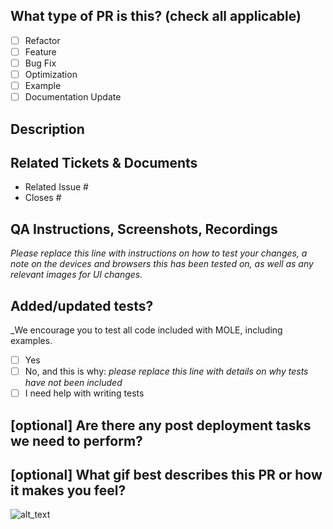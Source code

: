 <!--
     For a timely review/response, please avoid force-pushing additional
     commits if your PR already received reviews or comments.

     Before submitting a Pull Request, please ensure you've done the following:
     - 📖 Read the MOLE Contributing Guide: https://github.com/csrc-sdsu/mole/blob/master/CONTRIBUTING.md
     - 📖 Read the MOLE Code of Conduct: https://github.com/csrc-sdsu/mole/blob/master/CODE_OF_CONDUCT.md
     - 👷‍♀️ Create small PRs. In most cases this will be possible.
     - ✅ Provide tests for your changes.
     - 📝 Use descriptive commit messages.
     - 📗 Update any related documentation and include any relevant screenshots.

     NOTE: Pull Requests from forked repositories may need to be reviewed by
     a MOLE Team member before any CI builds will run.
-->

## What type of PR is this? (check all applicable)

- [ ] Refactor
- [ ] Feature
- [ ] Bug Fix
- [ ] Optimization
- [ ] Example
- [ ] Documentation Update

## Description

## Related Tickets & Documents

<!--
For pull requests that relate or close an issue, please include them
below.  We like to follow [Github's guidance on linking issues to pull requests](https://docs.github.com/en/issues/tracking-your-work-with-issues/linking-a-pull-request-to-an-issue).

For example having the text: "closes #1234" would connect the current pull
request to issue 1234.  And when we merge the pull request, Github will
automatically close the issue.
-->

- Related Issue #
- Closes #

## QA Instructions, Screenshots, Recordings

_Please replace this line with instructions on how to test your changes, a note
on the devices and browsers this has been tested on, as well as any relevant
images for UI changes._

## Added/updated tests?
_We encourage you to test all code included with MOLE, including examples.

- [ ] Yes
- [ ] No, and this is why: _please replace this line with details on why tests
      have not been included_
- [ ] I need help with writing tests

## [optional] Are there any post deployment tasks we need to perform?

## [optional] What gif best describes this PR or how it makes you feel?

![alt_text](gif_link)
